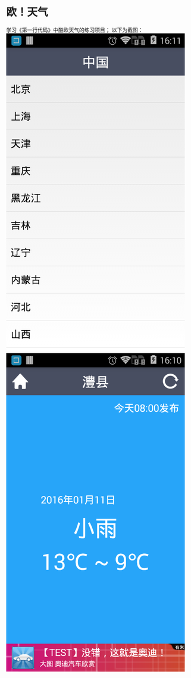 欧！天气
========================================
学习《第一行代码》中酷欧天气的练习项目；
以下为截图：
![image](https://github.com/jiacw/ohweather/blob/master/app/src/main/res/raw/master/images-folder/device-2016-01-11-161105.png)
![image](https://github.com/jiacw/ohweather/blob/master/app/src/main/res/raw/master/images-folder/device-2016-01-11-161044.png)
